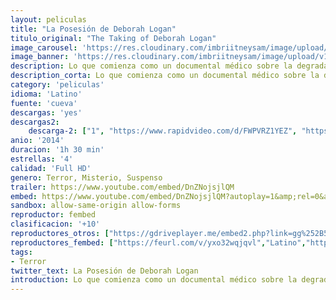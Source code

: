 ```yaml
---
layout: peliculas
title: "La Posesión de Deborah Logan"
titulo_original: "The Taking of Deborah Logan"
image_carousel: 'https://res.cloudinary.com/imbriitneysam/image/upload/v1543965569/posesion-poster-min.jpg'
image_banner: 'https://res.cloudinary.com/imbriitneysam/image/upload/v1543965569/posesion-banner-min.jpg'
description: Lo que comienza como un documental médico sobre la degradación de Deborah Logan durante la enfermedad de Alzheimer y las luchas de su hija como cuidadora degenera en un retrato del furor de la demencia en su forma más aterradora. Eventos espeluznantes comienzan a plagar la familia y allegados y una malevolencia indescriptible amenaza con acabar con la cordura de todos ellos.
description_corta: Lo que comienza como un documental médico sobre la degradación de Deborah Logan durante la enfermedad de Alzheimer y las luchas de su hija como cuidadora degenera en un retrato del furor de la demencia en su forma más aterradora. Eventos...
category: 'peliculas'
idioma: 'Latino'
fuente: 'cueva'
descargas: 'yes'
descargas2:
    descarga-2: ["1", "https://www.rapidvideo.com/d/FWPVRZ1YEZ", "https://www.google.com/s2/favicons?domain=www.rapidvideo.com","RapidVideo","https://res.cloudinary.com/imbriitneysam/image/upload/v1541473684/mexico.png", "Latino", "Full HD"]
anio: '2014'
duracion: '1h 30 min'
estrellas: '4'
calidad: 'Full HD'
genero: Terror, Misterio, Suspenso
trailer: https://www.youtube.com/embed/DnZNojsjlQM
embed: https://www.youtube.com/embed/DnZNojsjlQM?autoplay=1&amp;rel=0&amp;hd=1&border=0&wmode=opaque&enablejsapi=1&modestbranding=1&controls=1&showinfo=0
sandbox: allow-same-origin allow-forms
reproductor: fembed
clasificacion: '+10'
reproductores_otros: ["https://gdriveplayer.me/embed2.php?link=gg%252B54U%252BN6BSp1tlwyijxkA8IYJqjT9kWL%252Br8C0vGMdXRsPDFcU%252BXSU9z2VW9OV4cfdQOI5zDhpGK23PG3qjeG%252FXCoxnVDfDecjV8sg6Tk4kZS200Afc8s9U8QjBWkbtWRfYxtKGuRpMAGTTtfdAlG2U040AXH0AsG3QnP5guw46QzVNLC5%252FmmpStdfYSBh6OU%253D","Latino","https://www.zembed.to/public/dist/asteroid.html?id=cf126e22130445794b8b6d29932085c8&title=The%20Taking%20of%20Deborah%20Logan","Latino","https://movcloud.net/embed/ej-kcMyWFAO0","Latino","https://mstream.press/hmebxhg9di2p","Latino","https://api.cuevana3.io/stream/index.php?file=ek5lbm9xYWNrS0xYMTZLa2xNbkdvY3ZTb3BtZng4TGp6ZFpobGFMUGtPTFJ5SnFUWU5MSzZkUFhZR1JwbTVha25KR1VvcVBWMGVMWWtaYWhvSkhWNTVlV2EybHBscG5Tc0tTSGtYdW1qK0RVbHc9PQ","Latino"]
reproductores_fembed: ["https://feurl.com/v/yxo32wqjqvl","Latino","https://feurl.com/v/3q91-p-02oy","Latino"]
tags:
- Terror
twitter_text: La Posesión de Deborah Logan
introduction: Lo que comienza como un documental médico sobre la degradación de Deborah Logan durante la enfermedad de Alzheimer y las luchas de su hija como cuidadora degenera en un retrato del furor de la demencia en su forma más aterradora. Eventos...
---
```



 







